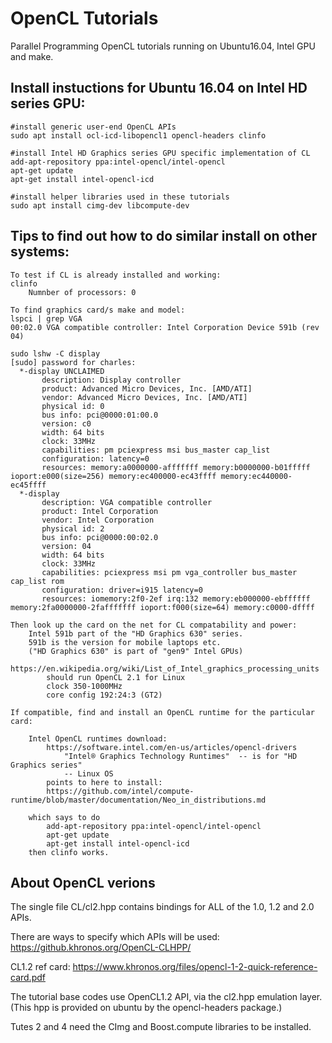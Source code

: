 # OpenCL Tutorials

Parallel Programming OpenCL tutorials running on Ubuntu16.04, Intel GPU and make. 


## Install instuctions for Ubuntu 16.04 on Intel HD series GPU:

```
#install generic user-end OpenCL APIs
sudo apt install ocl-icd-libopencl1 opencl-headers clinfo

#install Intel HD Graphics series GPU specific implementation of CL
add-apt-repository ppa:intel-opencl/intel-opencl
apt-get update
apt-get install intel-opencl-icd

#install helper libraries used in these tutorials
sudo apt install cimg-dev libcompute-dev

```

## Tips to find out how to do similar install on other systems:
```
To test if CL is already installed and working:
clinfo
	Numnber of processors: 0

To find graphics card/s make and model:
lspci | grep VGA
00:02.0 VGA compatible controller: Intel Corporation Device 591b (rev 04)

sudo lshw -C display
[sudo] password for charles: 
  *-display UNCLAIMED     
       description: Display controller
       product: Advanced Micro Devices, Inc. [AMD/ATI]
       vendor: Advanced Micro Devices, Inc. [AMD/ATI]
       physical id: 0
       bus info: pci@0000:01:00.0
       version: c0
       width: 64 bits
       clock: 33MHz
       capabilities: pm pciexpress msi bus_master cap_list
       configuration: latency=0
       resources: memory:a0000000-afffffff memory:b0000000-b01fffff ioport:e000(size=256) memory:ec400000-ec43ffff memory:ec440000-ec45ffff
  *-display
       description: VGA compatible controller
       product: Intel Corporation
       vendor: Intel Corporation
       physical id: 2
       bus info: pci@0000:00:02.0
       version: 04
       width: 64 bits
       clock: 33MHz
       capabilities: pciexpress msi pm vga_controller bus_master cap_list rom
       configuration: driver=i915 latency=0
       resources: iomemory:2f0-2ef irq:132 memory:eb000000-ebffffff memory:2fa0000000-2fafffffff ioport:f000(size=64) memory:c0000-dffff

Then look up the card on the net for CL compatability and power:
	Intel 591b part of the "HD Graphics 630" series. 
	591b is the version for mobile laptops etc.
	("HD Graphics 630" is part of "gen9" Intel GPUs)
	https://en.wikipedia.org/wiki/List_of_Intel_graphics_processing_units
		should run OpenCL 2.1 for Linux
		clock 350-1000MHz
		core config 192:24:3 (GT2)

If compatible, find and install an OpenCL runtime for the particular card:

	Intel OpenCL runtimes download:
		https://software.intel.com/en-us/articles/opencl-drivers
			"Intel® Graphics Technology Runtimes"  -- is for "HD Graphics series"
			-- Linux OS
		points to here to install:
		https://github.com/intel/compute-runtime/blob/master/documentation/Neo_in_distributions.md

	which says to do
		add-apt-repository ppa:intel-opencl/intel-opencl
		apt-get update
		apt-get install intel-opencl-icd
	then clinfo works.
```

## About OpenCL verions
The single file CL/cl2.hpp contains bindings for ALL of the 1.0, 1.2 and 2.0 APIs.

There are ways to specify which APIs will be used:  https://github.khronos.org/OpenCL-CLHPP/

CL1.2 ref card:  https://www.khronos.org/files/opencl-1-2-quick-reference-card.pdf

The tutorial base codes use OpenCL1.2 API, via the cl2.hpp emulation layer. (This hpp is provided on ubuntu by the opencl-headers package.)

Tutes 2 and 4 need the CImg and Boost.compute libraries to be installed.

```
